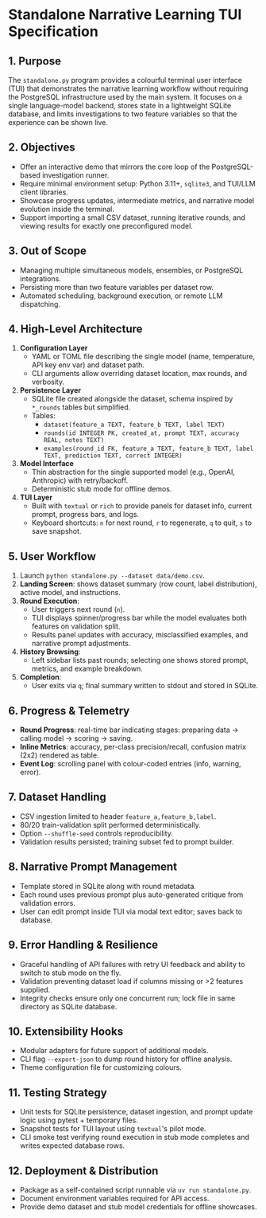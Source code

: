 # Standalone Narrative Learning TUI Specification

## 1. Purpose
The `standalone.py` program provides a colourful terminal user interface (TUI) that demonstrates the narrative learning workflow without requiring the PostgreSQL infrastructure used by the main system. It focuses on a single language-model backend, stores state in a lightweight SQLite database, and limits investigations to two feature variables so that the experience can be shown live.

## 2. Objectives
- Offer an interactive demo that mirrors the core loop of the PostgreSQL-based investigation runner.
- Require minimal environment setup: Python 3.11+, `sqlite3`, and TUI/LLM client libraries.
- Showcase progress updates, intermediate metrics, and narrative model evolution inside the terminal.
- Support importing a small CSV dataset, running iterative rounds, and viewing results for exactly one preconfigured model.

## 3. Out of Scope
- Managing multiple simultaneous models, ensembles, or PostgreSQL integrations.
- Persisting more than two feature variables per dataset row.
- Automated scheduling, background execution, or remote LLM dispatching.

## 4. High-Level Architecture
1. **Configuration Layer**
   - YAML or TOML file describing the single model (name, temperature, API key env var) and dataset path.
   - CLI arguments allow overriding dataset location, max rounds, and verbosity.
2. **Persistence Layer**
   - SQLite file created alongside the dataset, schema inspired by `*_rounds` tables but simplified.
   - Tables:
     - `dataset(feature_a TEXT, feature_b TEXT, label TEXT)`
     - `rounds(id INTEGER PK, created_at, prompt TEXT, accuracy REAL, notes TEXT)`
     - `examples(round_id FK, feature_a TEXT, feature_b TEXT, label TEXT, prediction TEXT, correct INTEGER)`
3. **Model Interface**
   - Thin abstraction for the single supported model (e.g., OpenAI, Anthropic) with retry/backoff.
   - Deterministic stub mode for offline demos.
4. **TUI Layer**
   - Built with `textual` or `rich` to provide panels for dataset info, current prompt, progress bars, and logs.
   - Keyboard shortcuts: `n` for next round, `r` to regenerate, `q` to quit, `s` to save snapshot.

## 5. User Workflow
1. Launch `python standalone.py --dataset data/demo.csv`.
2. **Landing Screen**: shows dataset summary (row count, label distribution), active model, and instructions.
3. **Round Execution**:
   - User triggers next round (`n`).
   - TUI displays spinner/progress bar while the model evaluates both features on validation split.
   - Results panel updates with accuracy, misclassified examples, and narrative prompt adjustments.
4. **History Browsing**:
   - Left sidebar lists past rounds; selecting one shows stored prompt, metrics, and example breakdown.
5. **Completion**:
   - User exits via `q`; final summary written to stdout and stored in SQLite.

## 6. Progress & Telemetry
- **Round Progress**: real-time bar indicating stages: preparing data → calling model → scoring → saving.
- **Inline Metrics**: accuracy, per-class precision/recall, confusion matrix (2x2) rendered as table.
- **Event Log**: scrolling panel with colour-coded entries (info, warning, error).

## 7. Dataset Handling
- CSV ingestion limited to header `feature_a,feature_b,label`.
- 80/20 train-validation split performed deterministically.
- Option `--shuffle-seed` controls reproducibility.
- Validation results persisted; training subset fed to prompt builder.

## 8. Narrative Prompt Management
- Template stored in SQLite along with round metadata.
- Each round uses previous prompt plus auto-generated critique from validation errors.
- User can edit prompt inside TUI via modal text editor; saves back to database.

## 9. Error Handling & Resilience
- Graceful handling of API failures with retry UI feedback and ability to switch to stub mode on the fly.
- Validation preventing dataset load if columns missing or >2 features supplied.
- Integrity checks ensure only one concurrent run; lock file in same directory as SQLite database.

## 10. Extensibility Hooks
- Modular adapters for future support of additional models.
- CLI flag `--export-json` to dump round history for offline analysis.
- Theme configuration file for customizing colours.

## 11. Testing Strategy
- Unit tests for SQLite persistence, dataset ingestion, and prompt update logic using pytest + temporary files.
- Snapshot tests for TUI layout using `textual`'s pilot mode.
- CLI smoke test verifying round execution in stub mode completes and writes expected database rows.

## 12. Deployment & Distribution
- Package as a self-contained script runnable via `uv run standalone.py`.
- Document environment variables required for API access.
- Provide demo dataset and stub model credentials for offline showcases.
